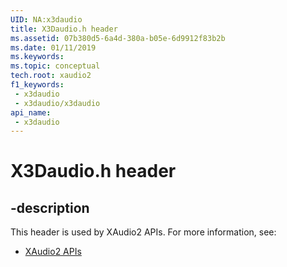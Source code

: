 ```yaml
---
UID: NA:x3daudio
title: X3Daudio.h header
ms.assetid: 07b380d5-6a4d-380a-b05e-6d9912f83b2b
ms.date: 01/11/2019
ms.keywords: 
ms.topic: conceptual
tech.root: xaudio2
f1_keywords:
 - x3daudio
 - x3daudio/x3daudio
api_name:
 - x3daudio
---
```


# X3Daudio.h header


## -description

This header is used by XAudio2 APIs. For more information, see:

- [XAudio2 APIs](../_xaudio2/index.md)

